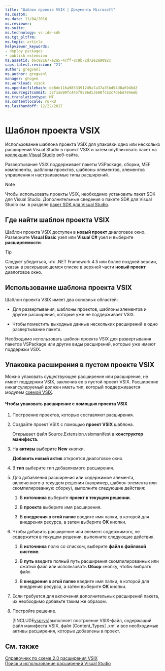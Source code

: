 ```yaml
---
title: "Шаблон проекта VSIX | Документы Microsoft"
ms.custom: 
ms.date: 11/04/2016
ms.reviewer: 
ms.suite: 
ms.technology: vs-ide-sdk
ms.tgt_pltfrm: 
ms.topic: article
helpviewer_keywords:
- deploy packages
- publish extension
ms.assetid: b6c82167-e2a5-4cff-8c8b-2d72e2a9092c
caps.latest.revision: "21"
author: gregvanl
ms.author: gregvanl
manager: ghogen
ms.workload: vssdk
ms.openlocfilehash: de8de116a9853391249a7a37a35bd54d0a6946d2
ms.sourcegitcommit: 32f1a690fc445f9586d53698fc82c7debd784eeb
ms.translationtype: MT
ms.contentlocale: ru-RU
ms.lasthandoff: 12/22/2017
---
```

# <a name="vsix-project-template"></a>Шаблон проекта VSIX
Использование шаблона проекта VSIX для упаковки одно или несколько расширений Visual Studio в проект VSIX и затем опубликовать пакет на [коллекции Visual Studio](http://go.microsoft.com/fwlink/?LinkID=123847) веб-сайта.  
  
 Развертывание VSIX поддерживает пакеты VSPackage, сборки, MEF компоненты, шаблоны проектов, шаблоны элементов, элементов управления и настраиваемые типы расширений.  
  
> [!NOTE]
>  Чтобы использовать проекты VSIX, необходимо установить пакет SDK для Visual Studio. Дополнительные сведения о пакете SDK для Visual Studio см. в разделе [пакет SDK для Visual Studio](../extensibility/visual-studio-sdk.md).  
  
## <a name="where-to-find-the-vsix-project-template"></a>Где найти шаблон проекта VSIX  
 Шаблон проекта VSIX доступен в **новый проект** диалоговое окно. Разверните **Visual Basic** узел или **Visual C#** узел и выберите **расширяемости**.  
  
> [!TIP]
>  Следует убедиться, что .NET Framework 4.5 или более поздней версии, указан в раскрывающемся списке в верхней части **новый проект** диалоговое окно.  
  
## <a name="uses-of-the-vsix-project-template"></a>Использование шаблона проекта VSIX  
 Шаблон проекта VSIX имеет два основных областей:  
  
-   Для развертывания, шаблоны проектов, шаблоны элементов и другие расширения, которые уже не поддерживает VSIX.  
  
-   Чтобы поместить выходные данные нескольких расширений в одно развертывание пакета.  
  
 Необходимо использовать шаблон проекта VSIX для развертывания пакетов VSPackage или другие виды расширений, которые уже имеют поддержки VSIX.  
  
## <a name="packaging-an-extension-in-an-empty-vsix-project"></a>Упаковка расширения в пустом проекте VSIX  
 Можно упаковать существующее расширение или расширение, не имеет поддержки VSIX, заключив ее в пустой проект VSIX. Расширение инкапсулируемый должен иметь тип, который поддерживается модулем [схемой VSIX](../extensibility/vsix-extension-schema-2-0-reference.md).  
  
#### <a name="to-package-an-extension-by-using-a-vsix-project"></a>Чтобы упаковать расширение с помощью проекта VSIX  
  
1.  Построение проектов, которые составляют расширения.  
  
2.  Создайте проект VSIX с помощью **проект VSIX** шаблона.  
  
     Открывает файл Source.Extension.vsixmanifest в **конструктор манифеста**.  
  
3.  На **активы** выберите **New** кнопки.  
  
     **Добавить новый актив** откроется диалоговое окно.  
  
4.  В **тип** выберите тип добавляемого расширения.  
  
5.  Для добавления расширения или содержимое элемента, включенного в текущем решении (например, шаблон элемента или скомпилированную сборку), выполните следующие действия:  
  
    1.  В **источника** выберите **проект в текущем решении**.  
  
    2.  В **проекта** выберите имя расширения.  
  
    3.  В **внедрения в этой папке** введите имя папки, в которой для внедрения ресурса, а затем выберите **ОК** кнопки.  
  
6.  Чтобы добавить расширение или элемент содержимого, не содержится в текущем решении, выполните следующие действия.  
  
    1.  В **источника** полю со списком, выберите **файл в файловой системе**.  
  
    2.  В **путь** введите полный путь расширения скомпилированных или сжатый файл или использовать **Обзор** кнопку, чтобы выбрать файл.  
  
    3.  В **внедрения в этой папке** введите имя папки, в которой для внедрения ресурса, а затем выберите **ОК** кнопки.  
  
7.  Если требуется для включения дополнительных расширений пакета, их необходимо добавьте таким же образом.  
  
8.  Постройте решение.  
  
     [!INCLUDE[vsprvs](../code-quality/includes/vsprvs_md.md)]выполняет построение VSIX-файл, содержащий файл манифеста VSIX, файл [Content_Types] .xml и все необходимые активы расширения, которые добавлены в проект.  
  
## <a name="see-also"></a>См. также  
 [Справочник по схеме 2.0 расширения VSIX](../extensibility/vsix-extension-schema-2-0-reference.md)   
 [Поиск и использование расширений Visual Studio](../ide/finding-and-using-visual-studio-extensions.md)
